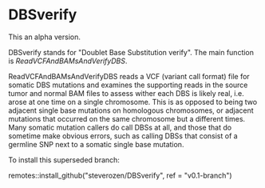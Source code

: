 # DBSverify

This an alpha version.

DBSverify stands for "Doublet Base Substitution verify". 
The main function is *ReadVCFAndBAMsAndVerifyDBS*.

ReadVCFAndBAMsAndVerifyDBS reads a VCF
(variant call format) file for somatic DBS mutations and
examines the supporting reads in the source tumor and
normal BAM files to assess wither each DBS is likely real,
i.e. arose at one time on a single chromosome. This is
as opposed to being two adjacent single base mutations on
homologous chromosomes, or adjacent mutations that occurred
on the same chromosome but a different times. Many somatic
mutation callers do call DBSs at all, and those that
do sometime make obvious errors, such as calling
DBSs that consist of a germline SNP next to a somatic
single base mutation.

To install this superseded branch:

remotes::install_github("steverozen/DBSverify", ref = "v0.1-branch")

